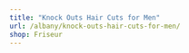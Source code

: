 ```yaml
---
title: "Knock Outs Hair Cuts for Men"
url: /albany/knock-outs-hair-cuts-for-men/
shop: Friseur
---
```

